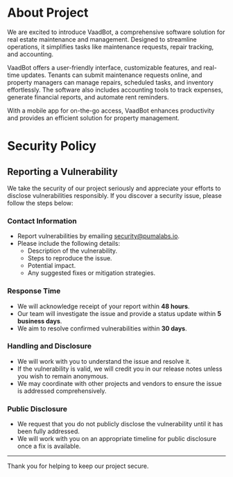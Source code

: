 # About Project

We are excited to introduce VaadBot, a comprehensive software solution for real estate maintenance and management. Designed to streamline operations, it simplifies tasks like maintenance requests, repair tracking, and accounting.

VaadBot offers a user-friendly interface, customizable features, and real-time updates. Tenants can submit maintenance requests online, and property managers can manage repairs, scheduled tasks, and inventory effortlessly. The software also includes accounting tools to track expenses, generate financial reports, and automate rent reminders.

With a mobile app for on-the-go access, VaadBot enhances productivity and provides an efficient solution for property management.

# Security Policy

## Reporting a Vulnerability

We take the security of our project seriously and appreciate your efforts to disclose vulnerabilities responsibly. If you discover a security issue, please follow the steps below:

### Contact Information
- Report vulnerabilities by emailing [security@pumalabs.io](mailto:security@pumalabs.io).
- Please include the following details:
  - Description of the vulnerability.
  - Steps to reproduce the issue.
  - Potential impact.
  - Any suggested fixes or mitigation strategies.

### Response Time
- We will acknowledge receipt of your report within **48 hours**.
- Our team will investigate the issue and provide a status update within **5 business days**.
- We aim to resolve confirmed vulnerabilities within **30 days**.

### Handling and Disclosure
- We will work with you to understand the issue and resolve it.
- If the vulnerability is valid, we will credit you in our release notes unless you wish to remain anonymous.
- We may coordinate with other projects and vendors to ensure the issue is addressed comprehensively.

### Public Disclosure
- We request that you do not publicly disclose the vulnerability until it has been fully addressed.
- We will work with you on an appropriate timeline for public disclosure once a fix is available.

---

Thank you for helping to keep our project secure.
